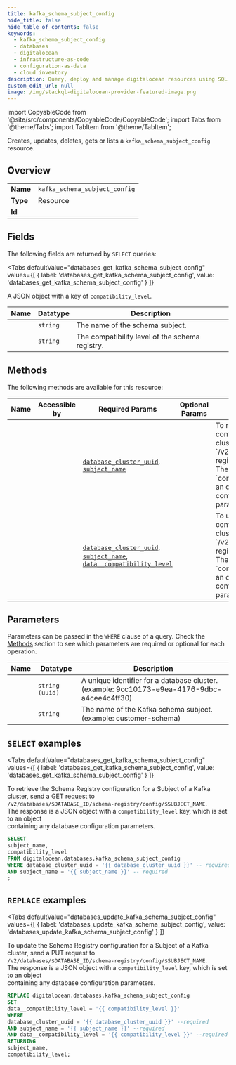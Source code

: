 ```yaml
--- 
title: kafka_schema_subject_config
hide_title: false
hide_table_of_contents: false
keywords:
  - kafka_schema_subject_config
  - databases
  - digitalocean
  - infrastructure-as-code
  - configuration-as-data
  - cloud inventory
description: Query, deploy and manage digitalocean resources using SQL
custom_edit_url: null
image: /img/stackql-digitalocean-provider-featured-image.png
---
```


import CopyableCode from '@site/src/components/CopyableCode/CopyableCode';
import Tabs from '@theme/Tabs';
import TabItem from '@theme/TabItem';

Creates, updates, deletes, gets or lists a <code>kafka_schema_subject_config</code> resource.

## Overview
<table><tbody>
<tr><td><b>Name</b></td><td><code>kafka_schema_subject_config</code></td></tr>
<tr><td><b>Type</b></td><td>Resource</td></tr>
<tr><td><b>Id</b></td><td><CopyableCode code="digitalocean.databases.kafka_schema_subject_config" /></td></tr>
</tbody></table>

## Fields

The following fields are returned by `SELECT` queries:

<Tabs
    defaultValue="databases_get_kafka_schema_subject_config"
    values={[
        { label: 'databases_get_kafka_schema_subject_config', value: 'databases_get_kafka_schema_subject_config' }
    ]}
>
<TabItem value="databases_get_kafka_schema_subject_config">

A JSON object with a key of `compatibility_level`.

<table>
<thead>
    <tr>
    <th>Name</th>
    <th>Datatype</th>
    <th>Description</th>
    </tr>
</thead>
<tbody>
<tr>
    <td><CopyableCode code="subject_name" /></td>
    <td><code>string</code></td>
    <td>The name of the schema subject.</td>
</tr>
<tr>
    <td><CopyableCode code="compatibility_level" /></td>
    <td><code>string</code></td>
    <td>The compatibility level of the schema registry.</td>
</tr>
</tbody>
</table>
</TabItem>
</Tabs>

## Methods

The following methods are available for this resource:

<table>
<thead>
    <tr>
    <th>Name</th>
    <th>Accessible by</th>
    <th>Required Params</th>
    <th>Optional Params</th>
    <th>Description</th>
    </tr>
</thead>
<tbody>
<tr>
    <td><a href="#databases_get_kafka_schema_subject_config"><CopyableCode code="databases_get_kafka_schema_subject_config" /></a></td>
    <td><CopyableCode code="select" /></td>
    <td><a href="#parameter-database_cluster_uuid"><code>database_cluster_uuid</code></a>, <a href="#parameter-subject_name"><code>subject_name</code></a></td>
    <td></td>
    <td>To retrieve the Schema Registry configuration for a Subject of a Kafka cluster, send a GET request to<br />`/v2/databases/$DATABASE_ID/schema-registry/config/$SUBJECT_NAME`.<br />The response is a JSON object with a `compatibility_level` key, which is set to an object<br />containing any database configuration parameters.<br /></td>
</tr>
<tr>
    <td><a href="#databases_update_kafka_schema_subject_config"><CopyableCode code="databases_update_kafka_schema_subject_config" /></a></td>
    <td><CopyableCode code="replace" /></td>
    <td><a href="#parameter-database_cluster_uuid"><code>database_cluster_uuid</code></a>, <a href="#parameter-subject_name"><code>subject_name</code></a>, <a href="#parameter-data__compatibility_level"><code>data__compatibility_level</code></a></td>
    <td></td>
    <td>To update the Schema Registry configuration for a Subject of a Kafka cluster, send a PUT request to<br />`/v2/databases/$DATABASE_ID/schema-registry/config/$SUBJECT_NAME`.<br />The response is a JSON object with a `compatibility_level` key, which is set to an object<br />containing any database configuration parameters.<br /></td>
</tr>
</tbody>
</table>

## Parameters

Parameters can be passed in the `WHERE` clause of a query. Check the [Methods](#methods) section to see which parameters are required or optional for each operation.

<table>
<thead>
    <tr>
    <th>Name</th>
    <th>Datatype</th>
    <th>Description</th>
    </tr>
</thead>
<tbody>
<tr id="parameter-database_cluster_uuid">
    <td><CopyableCode code="database_cluster_uuid" /></td>
    <td><code>string (uuid)</code></td>
    <td>A unique identifier for a database cluster. (example: 9cc10173-e9ea-4176-9dbc-a4cee4c4ff30)</td>
</tr>
<tr id="parameter-subject_name">
    <td><CopyableCode code="subject_name" /></td>
    <td><code>string</code></td>
    <td>The name of the Kafka schema subject. (example: customer-schema)</td>
</tr>
</tbody>
</table>

## `SELECT` examples

<Tabs
    defaultValue="databases_get_kafka_schema_subject_config"
    values={[
        { label: 'databases_get_kafka_schema_subject_config', value: 'databases_get_kafka_schema_subject_config' }
    ]}
>
<TabItem value="databases_get_kafka_schema_subject_config">

To retrieve the Schema Registry configuration for a Subject of a Kafka cluster, send a GET request to<br />`/v2/databases/$DATABASE_ID/schema-registry/config/$SUBJECT_NAME`.<br />The response is a JSON object with a `compatibility_level` key, which is set to an object<br />containing any database configuration parameters.<br />

```sql
SELECT
subject_name,
compatibility_level
FROM digitalocean.databases.kafka_schema_subject_config
WHERE database_cluster_uuid = '{{ database_cluster_uuid }}' -- required
AND subject_name = '{{ subject_name }}' -- required
;
```
</TabItem>
</Tabs>


## `REPLACE` examples

<Tabs
    defaultValue="databases_update_kafka_schema_subject_config"
    values={[
        { label: 'databases_update_kafka_schema_subject_config', value: 'databases_update_kafka_schema_subject_config' }
    ]}
>
<TabItem value="databases_update_kafka_schema_subject_config">

To update the Schema Registry configuration for a Subject of a Kafka cluster, send a PUT request to<br />`/v2/databases/$DATABASE_ID/schema-registry/config/$SUBJECT_NAME`.<br />The response is a JSON object with a `compatibility_level` key, which is set to an object<br />containing any database configuration parameters.<br />

```sql
REPLACE digitalocean.databases.kafka_schema_subject_config
SET 
data__compatibility_level = '{{ compatibility_level }}'
WHERE 
database_cluster_uuid = '{{ database_cluster_uuid }}' --required
AND subject_name = '{{ subject_name }}' --required
AND data__compatibility_level = '{{ compatibility_level }}' --required
RETURNING
subject_name,
compatibility_level;
```
</TabItem>
</Tabs>
